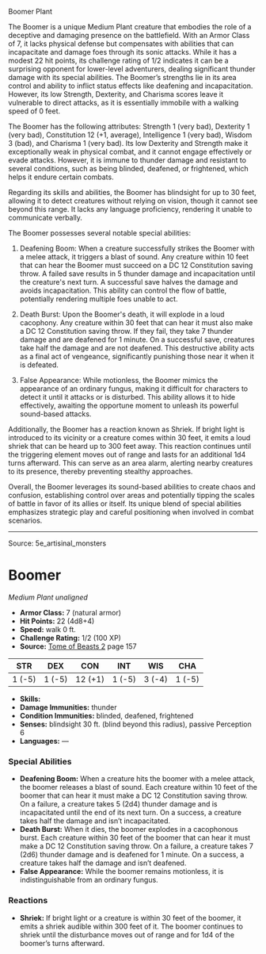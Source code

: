<MonsterName/>Boomer</MonsterName>
<CreatureType/>Plant</CreatureType>

<summary>The Boomer is a unique Medium Plant creature that embodies the role of a deceptive and damaging presence on the battlefield. With an Armor Class of 7, it lacks physical defense but compensates with abilities that can incapacitate and damage foes through its sonic attacks. While it has a modest 22 hit points, its challenge rating of 1/2 indicates it can be a surprising opponent for lower-level adventurers, dealing significant thunder damage with its special abilities. The Boomer’s strengths lie in its area control and ability to inflict status effects like deafening and incapacitation. However, its low Strength, Dexterity, and Charisma scores leave it vulnerable to direct attacks, as it is essentially immobile with a walking speed of 0 feet.</summary>

<detail>

The Boomer has the following attributes: Strength 1 (very bad), Dexterity 1 (very bad), Constitution 12 (+1, average), Intelligence 1 (very bad), Wisdom 3 (bad), and Charisma 1 (very bad). Its low Dexterity and Strength make it exceptionally weak in physical combat, and it cannot engage effectively or evade attacks. However, it is immune to thunder damage and resistant to several conditions, such as being blinded, deafened, or frightened, which helps it endure certain combats.

Regarding its skills and abilities, the Boomer has blindsight for up to 30 feet, allowing it to detect creatures without relying on vision, though it cannot see beyond this range. It lacks any language proficiency, rendering it unable to communicate verbally.

The Boomer possesses several notable special abilities:

1. Deafening Boom: When a creature successfully strikes the Boomer with a melee attack, it triggers a blast of sound. Any creature within 10 feet that can hear the Boomer must succeed on a DC 12 Constitution saving throw. A failed save results in 5 thunder damage and incapacitation until the creature's next turn. A successful save halves the damage and avoids incapacitation. This ability can control the flow of battle, potentially rendering multiple foes unable to act.

2. Death Burst: Upon the Boomer's death, it will explode in a loud cacophony. Any creature within 30 feet that can hear it must also make a DC 12 Constitution saving throw. If they fail, they take 7 thunder damage and are deafened for 1 minute. On a successful save, creatures take half the damage and are not deafened. This destructive ability acts as a final act of vengeance, significantly punishing those near it when it is defeated.

3. False Appearance: While motionless, the Boomer mimics the appearance of an ordinary fungus, making it difficult for characters to detect it until it attacks or is disturbed. This ability allows it to hide effectively, awaiting the opportune moment to unleash its powerful sound-based attacks.

Additionally, the Boomer has a reaction known as Shriek. If bright light is introduced to its vicinity or a creature comes within 30 feet, it emits a loud shriek that can be heard up to 300 feet away. This reaction continues until the triggering element moves out of range and lasts for an additional 1d4 turns afterward. This can serve as an area alarm, alerting nearby creatures to its presence, thereby preventing stealthy approaches.

Overall, the Boomer leverages its sound-based abilities to create chaos and confusion, establishing control over areas and potentially tipping the scales of battle in favor of its allies or itself. Its unique blend of special abilities emphasizes strategic play and careful positioning when involved in combat scenarios.</detail>



---

Source: 5e_artisinal_monsters

# Boomer

*Medium* *Plant* *unaligned*

- **Armor Class:** 7 (natural armor)
- **Hit Points:** 22 (4d8+4)
- **Speed:** walk 0 ft.
- **Challenge Rating:** 1/2 (100 XP)
- **Source:** [Tome of Beasts 2](https://koboldpress.com/kpstore/product/tome-of-beasts-2-for-5th-edition) page 157

| STR | DEX | CON | INT | WIS | CHA |
| --- | --- | --- | --- | --- | --- |
| 1 (-5) | 1 (-5) | 12 (+1) | 1 (-5) | 3 (-4) | 1 (-5) |

- **Skills:** 
- **Damage Immunities:** thunder
- **Condition Immunities:** blinded, deafened, frightened
- **Senses:** blindsight 30 ft. (blind beyond this radius), passive Perception 6
- **Languages:** —

### Special Abilities

- **Deafening Boom:** When a creature hits the boomer with a melee attack, the boomer releases a blast of sound. Each creature within 10 feet of the boomer that can hear it must make a DC 12 Constitution saving throw. On a failure, a creature takes 5 (2d4) thunder damage and is incapacitated until the end of its next turn. On a success, a creature takes half the damage and isn’t incapacitated.
- **Death Burst:** When it dies, the boomer explodes in a cacophonous burst. Each creature within 30 feet of the boomer that can hear it must make a DC 12 Constitution saving throw. On a failure, a creature takes 7 (2d6) thunder damage and is deafened for 1 minute. On a success, a creature takes half the damage and isn’t deafened.
- **False Appearance:** While the boomer remains motionless, it is indistinguishable from an ordinary fungus.

### Reactions

- **Shriek:** If bright light or a creature is within 30 feet of the boomer, it emits a shriek audible within 300 feet of it. The boomer continues to shriek until the disturbance moves out of range and for 1d4 of the boomer’s turns afterward.




